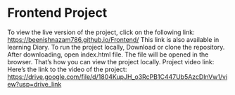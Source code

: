 # Frontend Project
To view the live version of the project, click on the following link:
https://beenishnazam786.github.io/Frontend/
This link is also available in learning Diary.
To run the project locally, Download or clone the repository. After downloading, open index.html file. The file will be opened in the browser. That’s how you can view the project locally.
Project video link:
Here’s the link to the video of the project: https://drive.google.com/file/d/1804KupJH_o3RcPB1C447Ub5AzcDlnVw1/view?usp=drive_link
